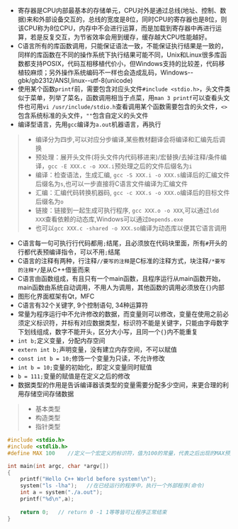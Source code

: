 * 寄存器是CPU内部最基本的存储单元，CPU对外是通过总线(地址、控制、数据)来和外部设备交互的，总线的宽度是8位，同时CPU的寄存器也是8位，则该CPU称为8位CPU，内存中不会进行运算，而是加载到寄存器中再进行运算，若是反复交互，为节省效率会用到缓存，缓存越大CPU性能越好。
* C语言所有的库函数调用，只能保证语法一致，不能保证执行结果是一致的，同样的库函数在不同的操作系统下执行结果可能不同，Unix和Linux很多库函数都支持POSIX，代码互相移植代价小，但Windows支持的比较差，代码移植较麻烦；另外操作系统编码不一样也会造成乱码，Windows--gbk/gb2312/ANSI,linux--utf-8(unicode)
* 使用某个函数`printf`前，需要包含对应头文件`#include <stdio.h>`，头文件类似于菜单，列举了菜名，函数调用相当于点菜，用`man 3 printf`可以查看头文件也可用`vi /usr/include/stdio.h`查看调用某个函数需要包含的头文件，`<>`包含系统标准的头文件，`""`包含自定义的头文件
* 编译型语言，先用`gcc`编译为`a.out`机器语言，再执行
> + 编译分为四步,可以对应分步编译,某些教材翻译会将编译和汇编先后调换
> + 预处理：展开头文件(将头文件内代码移进来)/宏替换/去掉注释/条件编译，`gcc -E XXX.c -o XXX.i`预处理之后的文件后缀名为`i`
> + 编译：检查语法，生成汇编, `gcc -S XXX.i -o XXX.s`编译后的汇编文件后缀名为`s`,也可以一步直接将C语言文件编译为汇编文件
> + 汇编：汇编代码转换机器码, `gcc -c XXX.s -o XXX.o`编译后的目标文件后缀名为`o`
> + 链接：链接到一起生成可执行程序, `gcc XXX.o -o XXX`,可以通过`ldd XXX`查看依赖的动态库,Windows可以通过`Depends.exe`
> + 也可以`gcc XXX.c -shared -o XXX.so`编译为动态库以便其它语言调用
* C语言每一句可执行行代码都用`;`结尾，且必须放在代码块里面，所有`#`开头的行都代表预编译指令，可以不用`;`结尾
* C语言的注释有两种，行注释`//要写的注释`是C标准的注释方式，块注释`/*要写的注释*/`是从C++借鉴而来
* C语言由函数组成，有且只有一个main函数，且程序运行从main函数开始，main函数由系统自动调用，不用人为调用，其他函数的调用必须放在`{}`内部
* 图形化界面框架有Qt，MFC
* C语言有32个关键字, 9个控制语句, 34种运算符
* 常量为程序运行中不允许修改的数据，而变量则可以修改，变量在使用之前必须定义标识符，并标有对应数据类型，标识符不能是关键字，只能由字母数字下划线组成，数字不能开头，区分大小写，且同一个`{}`内不能重复
* `int b;`定义变量，分配内存空间
* `extern int b;`声明变量，没有建立内存空间，不可以赋值
* `const int b = 10;`修饰一个变量为只读，不允许修改
* `int b = 10;`变量的初始化，即定义变量同时赋值
* `b = 111;`变量的赋值是在定义之后的修改
* 数据类型的作用是告诉编译器该类型的变量需要分配多少空间，来更合理的利用存储空间存储数据
> + 基本类型
> + 构造类型
> + 指针类型

```C
#include <stdio.h>
#include <stdlib.h>
#define MAX 100    //定义一个宏定义的标识符，值为100的常量，代表之后出现的MAX预处理都会替换为100

int main(int argc, char *argv[])
{
    printf("Hello C++ World before system!\n");
    system("ls -lha");   //在已经运行的程序中，执行一个外部程序(命令)
    int a = system("./a.out");
    printf("%d\n",a);
    
    return 0;   // return 0 -1 1等等皆可让程序正常结束
}
```
